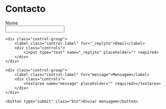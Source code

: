 # Contacto

<form action="https://formspree.io/webmaster24pt@gmail.com" method="POST">
    <div class="control-group">
        <label class="control-label" for="name">Nome</label>
        <div class="controls">
            <input type="text" name="name" placeholder="" required>
        </div>
    </div>

    <div class="control-group">
        <label class="control-label" for="_replyto">Email</label>
        <div class="controls">
            <input type="text" name="_replyto" placeholder="" required>
        </div>
    </div>

    <div class="control-group">
        <label class="control-label" for="message">Mensagem</label>
        <div class="controls">
            <textarea name="message" placeholder="" required></textarea>
        </div>
    </div>

    <button type="submit" class="btn">Enviar mensagem</button>
</form>
